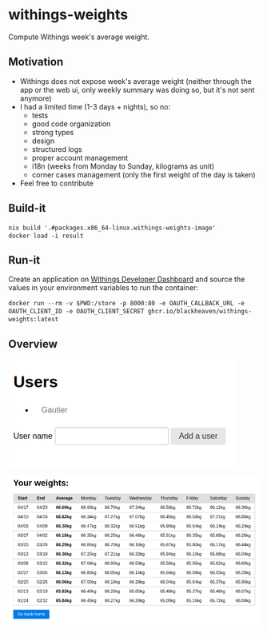 # withings-weights

Compute Withings week's average weight.

## Motivation

* Withings does not expose week's average weight (neither through the app or the web ui, only weekly summary was doing so, but it's not sent anymore)
* I had a limited time (1-3 days + nights), so no:
  * tests
  * good code organization
  * strong types
  * design
  * structured logs
  * proper account management
  * i18n (weeks from Monday to Sunday, kilograms as unit)
  * corner cases management (only the first weight of the day is taken)
* Feel free to contribute

## Build-it

```
nix build '.#packages.x86_64-linux.withings-weights-image'
docker load -i result
```

## Run-it

Create an application on [Withings Developer Dashboard](https://developer.withings.com/dashboard/) and source the values in your environment variables to run the container:

```
docker run --rm -v $PWD:/store -p 8000:80 -e OAUTH_CALLBACK_URL -e OAUTH_CLIENT_ID -e OAUTH_CLIENT_SECRET ghcr.io/blackheaven/withings-weights:latest
```

## Overview

![User lists](./examples/home.png)

![User's weights](./examples/stats.png)
